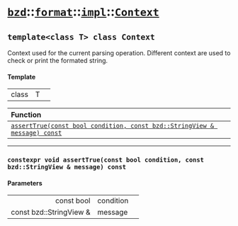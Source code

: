 # [`bzd`](../../../../index.md)::[`format`](../../../index.md)::[`impl`](../../index.md)::[`Context`](../index.md)

## `template<class T> class Context`
Context used for the current parsing operation. Different context are used to check or print the formated string.
#### Template
||||
|---:|:---|:---|
|class|T||

|Function||
|:---|:---|
|[`assertTrue(const bool condition, const bzd::StringView & message) const`](./index.md)||
------
### `constexpr void assertTrue(const bool condition, const bzd::StringView & message) const`

#### Parameters
||||
|---:|:---|:---|
|const bool|condition||
|const bzd::StringView &|message||
